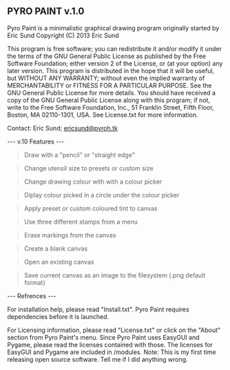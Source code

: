 PYRO PAINT v.1.0
---

Pyro Paint is a minimalistic graphical drawing program originally started by Eric Sund Copyright (C) 2013 Eric Sund



This program is free software; you can redistribute it and/or modify it under the terms of the GNU General Public License as published by the Free Software Foundation; either version 2 of the License, or
(at your option) any later version.  This program is distributed in the hope that it will be useful, but WITHOUT ANY WARRANTY; without even the implied warranty of MERCHANTABILITY or FITNESS FOR A PARTICULAR PURPOSE.
See the GNU General Public License for more details.  You should have received a copy of the GNU General Public License along with this program; if not, write to the Free Software Foundation, Inc., 51 Franklin Street, Fifth Floor, Boston, MA 02110-1301, USA.
See License.txt for more information.


Contact: Eric Sund; ericsund@pyroh.tk

--- v.10 Features ---

>  Draw with a "pencil" or "straight edge"

>  Change utensil size to presets or custom size

>  Change drawing colour with with a colour picker

>  Diplay colour picked in a circle under the colour picker

>  Apply preset or custom coloured tint to canvas

>  Use three different stamps from a menu

>  Erase markings from the canvas

>  Create a blank canvas

>  Open an existing canvas

>  Save current canvas as an image to the filesystem (.png default format)

--- Refrences ---

For installation help, please read "Install.txt". Pyro Paint requires dependencies before it is launched.

For Licensing information, please read "License.txt" or click on the "About" section from Pyro Paint's menu. Since Pyro Paint uses EasyGUI and Pygame, please read the licenses contained with those. The licenses for EasyGUI and Pygame are included in /modules.
Note: This is my first time releasing open source software. Tell me if I did anything wrong.
